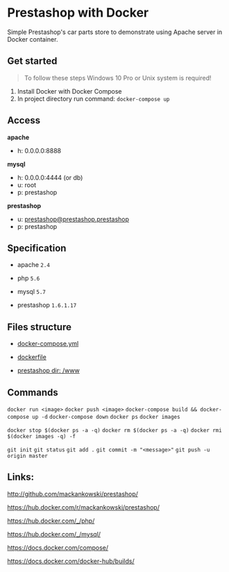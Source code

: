 # Prestashop with Docker

Simple Prestashop's car parts store to demonstrate using Apache server in Docker container.

## Get started

> To follow these steps Windows 10 Pro or Unix system is required!

1. Install Docker with Docker Compose
2. In project directory run command: `docker-compose up`

## Access

**apache**

- h: 0.0.0.0:8888

**mysql**

- h: 0.0.0.0:4444 (or db)
- u: root
- p: prestashop

**prestashop**

- u: prestashop@prestashop.prestashop
- p: prestashop

## Specification

- apache `2.4`
- php `5.6`
- mysql `5.7`

- prestashop `1.6.1.17`

## Files structure

- [docker-compose.yml](docker-compose.yml)

- [dockerfile](Dockerfile)

- [prestashop dir: /www](/www)

## Commands

`docker run <image>`
`docker push <image>`
`docker-compose build && docker-compose up -d`
`docker-compose down`
`docker ps`
`docker images`

`docker stop $(docker ps -a -q)`
`docker rm $(docker ps -a -q)`
`docker rmi $(docker images -q) -f`

`git init`
`git status`
`git add .`
`git commit -m "<message>"`
`git push -u origin master`

## Links:

http://github.com/mackankowski/prestashop/

https://hub.docker.com/r/mackankowski/prestashop/

https://hub.docker.com/_/php/

https://hub.docker.com/_/mysql/

https://docs.docker.com/compose/

https://docs.docker.com/docker-hub/builds/

